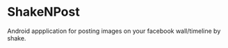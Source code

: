 ShakeNPost
==========

Android appplication for posting images on your facebook wall/timeline by shake.